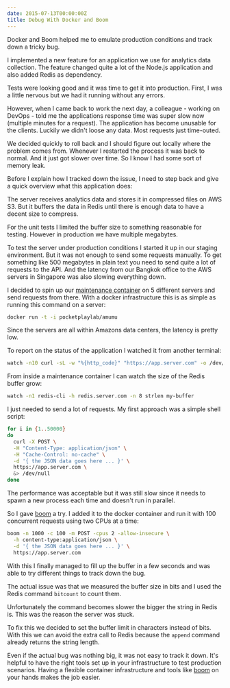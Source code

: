 ```yaml
---
date: 2015-07-13T00:00:00Z
title: Debug With Docker and Boom
---
```


Docker and Boom helped me to emulate production conditions
and track down a tricky bug.<!--more-->


I implemented a new feature for an application we use for analytics data collection.
The feature changed quite a lot of the Node.js application and also added Redis as dependency.

Tests were looking good and it was time to get it into production.
First, I was a little nervous but we had it running without any errors.

However, when I came back to work the next day,
a colleague - working on DevOps - told me the applications response time was super slow now (multiple minutes for a request).
The application has become unusable for the clients. Luckily we didn't loose any data. Most requests just time-outed.

We decided quickly to roll back and I should figure out locally where the problem comes from.
Whenever I restarted the process it was back to normal. And it just got slower over time.
So I know I had some sort of memory leak.

Before I explain how I tracked down the issue, I need to step back and give a quick overview what this application does:

The server receives analytics data and stores it in compressed files on AWS S3.
But it buffers the data in Redis until there is enough data to have a decent size to compress.

For the unit tests I limited the buffer size to something reasonable for testing.
However in production we have multiple megabytes.

To test the server under production conditions I started it up in our staging environment.
But it was not enough to send some requests manually. To get something like 500 megabytes in plain text you need to send quite a lot of requests to the API. And the latency from our Bangkok office to the AWS servers in Singapore was also slowing everything down.

I decided to spin up our [maintenance container](https://github.com/pocket-playlab/amumu/blob/master/Dockerfile) on 5 different servers and send requests from there.
With a docker infrastructure this is as simple as running this command on a server:

```bash
docker run -t -i pocketplaylab/amumu
```

Since the servers are all within Amazons data centers, the latency is pretty low.

To report on the status of the application I watched it from another terminal:

```bash
watch -n10 curl -sL -w "%{http_code}" "https://app.server.com" -o /dev/null
```

From inside a maintenance container I can watch the size of the Redis buffer grow:

```bash
watch -n1 redis-cli -h redis.server.com -n 8 strlen my-buffer
```

I just needed to send a lot of requests. My first approach was a simple shell script:

```bash
for i in {1..50000}
do
  curl -X POST \
  -H "Content-Type: application/json" \
  -H "Cache-Control: no-cache" \
  -d '{ the JSON data goes here ... }' \
  https://app.server.com \
  &> /dev/null
done
```

The performance was acceptable but it was still slow since it needs to spawn a new process each time and doesn't run in parallel.

So I gave [boom][boom] a try. I added it to the docker container and run it with 100 concurrent requests using two CPUs at a time:

```bash
boom -n 1000 -c 100 -m POST -cpus 2 -allow-insecure \
  -h content-type:application/json \
  -d '{ the JSON data goes here ... }' \
  https://app.server.com
```

With this I finally managed to fill up the buffer in a few seconds and was able to try different things to track down the bug.

The actual issue was that we measured the buffer size in bits and I used the Redis command `bitcount` to count them.

Unfortunately the command becomes slower the bigger the string in Redis is.
This was the reason the server was stuck.

To fix this we decided to set the buffer limit in characters instead of bits.
With this we can avoid the extra call to Redis because the `append` command already returns the string length.

Even if the actual bug was nothing big, it was not easy to track it down.
It's helpful to have the right tools set up in your infrastructure to test production scenarios. Having a flexible container infrastructure and tools like [boom][boom] on your hands makes the job easier.

[boom]: https://github.com/rakyll/boom

